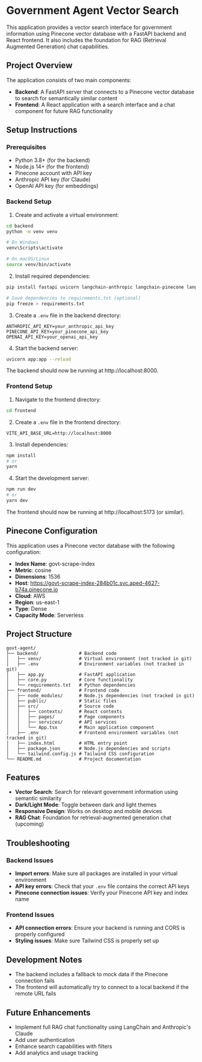 # Government Agent Vector Search

This application provides a vector search interface for government information using Pinecone vector database with a FastAPI backend and React frontend. It also includes the foundation for RAG (Retrieval Augmented Generation) chat capabilities.

## Project Overview

The application consists of two main components:

- **Backend**: A FastAPI server that connects to a Pinecone vector database to search for semantically similar content
- **Frontend**: A React application with a search interface and a chat component for future RAG functionality

## Setup Instructions

### Prerequisites

- Python 3.8+ (for the backend)
- Node.js 14+ (for the frontend)
- Pinecone account with API key
- Anthropic API key (for Claude)
- OpenAI API key (for embeddings)

### Backend Setup

1. Create and activate a virtual environment:

```bash
cd backend
python -m venv venv

# On Windows
venv\Scripts\activate

# On macOS/Linux
source venv/bin/activate
```

2. Install required dependencies:

```bash
pip install fastapi uvicorn langchain-anthropic langchain-pinecone langchain-openai pinecone-client python-dotenv

# Save dependencies to requirements.txt (optional)
pip freeze > requirements.txt
```

3. Create a `.env` file in the backend directory:

```
ANTHROPIC_API_KEY=your_anthropic_api_key
PINECONE_API_KEY=your_pinecone_api_key
OPENAI_API_KEY=your_openai_api_key
```

4. Start the backend server:

```bash
uvicorn app:app --reload
```

The backend should now be running at http://localhost:8000.

### Frontend Setup

1. Navigate to the frontend directory:

```bash
cd frontend
```

2. Create a `.env` file in the frontend directory:

```
VITE_API_BASE_URL=http://localhost:8000
```

3. Install dependencies:

```bash
npm install
# or
yarn
```

4. Start the development server:

```bash
npm run dev
# or
yarn dev
```

The frontend should now be running at http://localhost:5173 (or similar).

## Pinecone Configuration

This application uses a Pinecone vector database with the following configuration:

- **Index Name**: govt-scrape-index
- **Metric**: cosine
- **Dimensions**: 1536
- **Host**: https://govt-scrape-index-284b01c.svc.aped-4627-b74a.pinecone.io
- **Cloud**: AWS
- **Region**: us-east-1
- **Type**: Dense
- **Capacity Mode**: Serverless

## Project Structure

```
govt-agent/
├── backend/               # Backend code
│   ├── venv/              # Virtual environment (not tracked in git)
│   ├── .env               # Environment variables (not tracked in git)
│   ├── app.py             # FastAPI application
│   ├── core.py            # Core functionality
│   └── requirements.txt   # Python dependencies
├── frontend/              # Frontend code
│   ├── node_modules/      # Node.js dependencies (not tracked in git)
│   ├── public/            # Static files
│   ├── src/               # Source code
│   │   ├── contexts/      # React contexts
│   │   ├── pages/         # Page components
│   │   ├── services/      # API services
│   │   └── App.tsx        # Main application component
│   ├── .env               # Frontend environment variables (not tracked in git)
│   ├── index.html         # HTML entry point
│   ├── package.json       # Node.js dependencies and scripts
│   └── tailwind.config.js # Tailwind CSS configuration
└── README.md              # Project documentation
```

## Features

- **Vector Search**: Search for relevant government information using semantic similarity
- **Dark/Light Mode**: Toggle between dark and light themes
- **Responsive Design**: Works on desktop and mobile devices
- **RAG Chat**: Foundation for retrieval-augmented generation chat (upcoming)

## Troubleshooting

### Backend Issues

- **Import errors**: Make sure all packages are installed in your virtual environment
- **API key errors**: Check that your `.env` file contains the correct API keys
- **Pinecone connection issues**: Verify your Pinecone API key and index name

### Frontend Issues

- **API connection errors**: Ensure your backend is running and CORS is properly configured
- **Styling issues**: Make sure Tailwind CSS is properly set up

## Development Notes

- The backend includes a fallback to mock data if the Pinecone connection fails
- The frontend will automatically try to connect to a local backend if the remote URL fails

## Future Enhancements

- Implement full RAG chat functionality using LangChain and Anthropic's Claude
- Add user authentication
- Enhance search capabilities with filters
- Add analytics and usage tracking